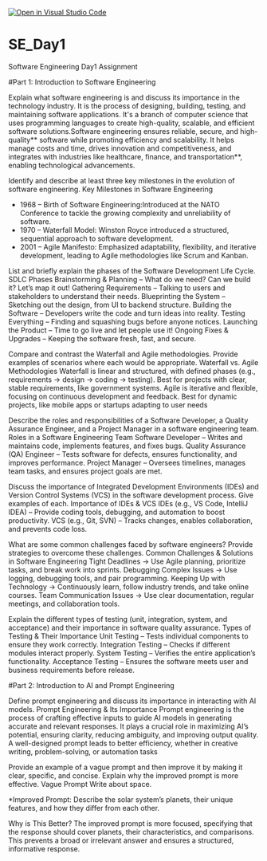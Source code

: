 [![Open in Visual Studio Code](https://classroom.github.com/assets/open-in-vscode-2e0aaae1b6195c2367325f4f02e2d04e9abb55f0b24a779b69b11b9e10269abc.svg)](https://classroom.github.com/online_ide?assignment_repo_id=18373677&assignment_repo_type=AssignmentRepo)
# SE_Day1
Software Engineering Day1 Assignment

#Part 1: Introduction to Software Engineering

Explain what software engineering is and discuss its importance in the technology industry.
It is the process of designing, building, testing, and maintaining software applications. It's a branch of computer science that uses programming languages to create high-quality, scalable, and efficient software solutions.Software engineering ensures reliable, secure, and high-quality** software while promoting efficiency and scalability. It helps manage costs and time, drives innovation and competitiveness, and integrates with industries like healthcare, finance, and transportation**, enabling technological advancements. 


Identify and describe at least three key milestones in the evolution of software engineering.
Key Milestones in Software Engineering 

- 1968 – Birth of Software Engineering:Introduced at the NATO Conference to tackle the growing complexity and unreliability of software.  
- 1970 – Waterfall Model: Winston Royce introduced a structured, sequential approach to software development.  
- 2001 – Agile Manifesto: Emphasized adaptability, flexibility, and iterative development, leading to Agile methodologies like Scrum and Kanban.


List and briefly explain the phases of the Software Development Life Cycle.
SDLC Phases
Brainstorming & Planning – What do we need? Can we build it? Let’s map it out!
Gathering Requirements – Talking to users and stakeholders to understand their needs.
Blueprinting the System – Sketching out the design, from UI to backend structure.
Building the Software – Developers write the code and turn ideas into reality.
Testing Everything – Finding and squashing bugs before anyone notices.
Launching the Product – Time to go live and let people use it!
Ongoing Fixes & Upgrades – Keeping the software fresh, fast, and secure.


Compare and contrast the Waterfall and Agile methodologies. Provide examples of scenarios where each would be appropriate.
Waterfall vs. Agile Methodologies
Waterfall is linear and structured, with defined phases (e.g., requirements → design → coding → testing). Best for projects with clear, stable requirements, like government systems.
Agile is iterative and flexible, focusing on continuous development and feedback. Best for dynamic projects, like mobile apps or startups adapting to user needs


Describe the roles and responsibilities of a Software Developer, a Quality Assurance Engineer, and a Project Manager in a software engineering team.
Roles in a Software Engineering Team
Software Developer – Writes and maintains code, implements features, and fixes bugs.
Quality Assurance (QA) Engineer – Tests software for defects, ensures functionality, and improves performance.
Project Manager – Oversees timelines, manages team tasks, and ensures project goals are met.



Discuss the importance of Integrated Development Environments (IDEs) and Version Control Systems (VCS) in the software development process. Give examples of each.
Importance of IDEs & VCS
IDEs (e.g., VS Code, IntelliJ IDEA) – Provide coding tools, debugging, and automation to boost productivity.
VCS (e.g., Git, SVN) – Tracks changes, enables collaboration, and prevents code loss.


What are some common challenges faced by software engineers? Provide strategies to overcome these challenges.
Common Challenges & Solutions in Software Engineering
Tight Deadlines → Use Agile planning, prioritize tasks, and break work into sprints.
Debugging Complex Issues → Use logging, debugging tools, and pair programming.
Keeping Up with Technology → Continuously learn, follow industry trends, and take online courses.
Team Communication Issues → Use clear documentation, regular meetings, and collaboration tools.


Explain the different types of testing (unit, integration, system, and acceptance) and their importance in software quality assurance.
Types of Testing & Their Importance
Unit Testing – Tests individual components to ensure they work correctly.
Integration Testing – Checks if different modules interact properly.
System Testing – Verifies the entire application’s functionality.
Acceptance Testing – Ensures the software meets user and business requirements before release.


#Part 2: Introduction to AI and Prompt Engineering


Define prompt engineering and discuss its importance in interacting with AI models.
Prompt Engineering & Its Importance
Prompt engineering is the process of crafting effective inputs to guide AI models in generating accurate and relevant responses. It plays a crucial role in maximizing AI’s potential, ensuring clarity, reducing ambiguity, and improving output quality. A well-designed prompt leads to better efficiency, whether in creative writing, problem-solving, or automation tasks

Provide an example of a vague prompt and then improve it by making it clear, specific, and concise. Explain why the improved prompt is more effective.
Vague Prompt 
Write about space.  

*Improved Prompt: 
Describe the solar system’s planets, their unique features, and how they differ from each other.

Why is This Better?
The improved prompt is more focused, specifying that the response should cover planets, their characteristics, and comparisons. This prevents a broad or irrelevant answer and ensures a structured, informative response.
